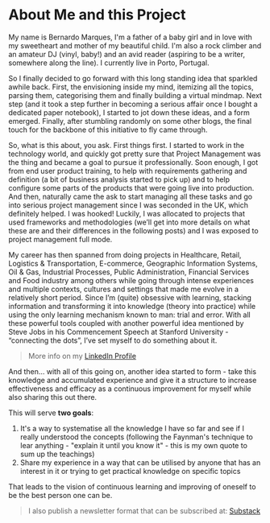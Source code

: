 # About Me and this Project

My name is Bernardo Marques, I'm a father of a baby girl and in love with my sweetheart and mother of my beautiful child. I'm also a rock climber and an amateur DJ (vinyl, baby!) and an avid reader (aspiring to be a writer, somewhere along the line). I currently live in Porto, Portugal.

So I finally decided to go forward with this long standing idea that sparkled awhile back. First, the envisioning inside my mind, itemizing all the topics, parsing them, categorising them and finally building a virtual mindmap. Next step (and it took a step further in becoming a serious affair once I bought a dedicated paper notebook), I started to jot down these ideas, and a form emerged. Finally, after stumbling randomly on some other blogs, the final touch for the backbone of this initiative to fly came through.

So, what is this about, you ask. First things first. I started to work in the technology world, and quickly got pretty sure that Project Management was the thing and became a goal to pursue it professionally. Soon enough, I got from end user product training, to help with requirements gathering and definition (a bit of business analysis started to pick up) and to help configure some parts of the products that were going live into production. And then, naturally came the ask to start managing all these tasks and go into serious project management since I was seconded in the UK, which definitely helped. I was hooked! Luckily, I was allocated to projects that used frameworks and methodologies (we’ll get into more details on what these are and their differences in the following posts) and I was exposed to project management full mode.

My career has then spanned from doing projects in Healthcare, Retail, Logistics & Transportation, E-commerce, Geographic Information Systems, Oil & Gas, Industrial Processes, Public Administration, Financial Services and Food industry among others while going through intense experiences and multiple contexts, cultures and settings that made me evolve in a relatively short period. Since I’m (quite) obsessive with learning, stacking information and transforming it into knowledge (theory into practice) while using the only learning mechanism known to man: trial and error. With all these powerful tools coupled with another powerful idea mentioned by Steve Jobs in his Commencement Speech at Stanford University - “connecting the dots”, I’ve set myself to do something about it.

> More info on my [LinkedIn Profile](https://www.linkedin.com/in/bamarques/)

And then… with all of this going on, another idea started to form - take this knowledge and accumulated experience and give it a structure to increase effectiveness and efficacy as a continuous improvement for myself while also sharing this out there.

This will serve **two goals**:  

1. It's a way to systematise all the knowledge I have so far and see if I really understood the concepts (following the Faynman's technique to lear anything - "explain it until you know it" - this is my own quote to sum up the teachings)  
2. Share my experience in a way that can be utilised by anyone that has an interest in it or trying to get practical knowledge on specific topics

That leads to the vision of continuous learning and improving of oneself to be the best person one can be.

> I also publish a newsletter format that can be subscribed at: [Substack](https://mgmtintrenches.substack.com/)
